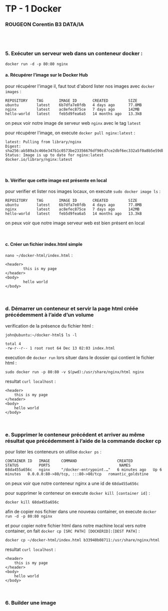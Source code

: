 # TP - 1 Docker
### ROUGEON Corentin B3 DATA/IA
<br>
<br>

### 5. Exécuter un serveur web dans un conteneur docker :

`docker run -d -p 80:80 nginx`

#### a. Récupérer l’image sur le Docker Hub

pour récupérer l'image il, faut tout d'abord lister nos images avec 
`docker images` :

    REPOSITORY    TAG       IMAGE ID       CREATED         SIZE
    ubuntu        latest    6b7dfa7e8fdb   4 days ago      77.8MB
    nginx         latest    ac8efec875ce   7 days ago      142MB
    hello-world   latest    feb5d9fea6a5   14 months ago   13.3kB

on peux voir notre image de serveur web `nginx` avec le tag `latest`

pour récupérer l'image, on execute
`docker pull nginx:latest` :

    latest: Pulling from library/nginx
    Digest: sha256:ab589a3c466e347b1c0573be23356676df90cd7ce2dbf6ec332a5f0a8b5e59db
    Status: Image is up to date for nginx:latest
    docker.io/library/nginx:latest


<br>

#### b. Vérifier que cette image est présente en local

pour verifier et lister nos images locaux, on execute 
`sudo docker image ls` :

    REPOSITORY    TAG       IMAGE ID       CREATED         SIZE
    ubuntu        latest    6b7dfa7e8fdb   4 days ago      77.8MB
    nginx         latest    ac8efec875ce   7 days ago      142MB
    hello-world   latest    feb5d9fea6a5   14 months ago   13.3kB

on peux voir que notre image serveur web est bien présent en local

<br>

#### c. Créer un fichier index.html simple

`nano ~/docker-html/index.html` :

    <header>
            this is my page
    </header>
    <body>
            hello world
    </body>

<br>

### d. Démarrer un conteneur et servir la page html créée précédemment à l’aide d’un volume

verification de la présence du fichier html :

`john@ubuntu:~/docker-html$ ls -l`

    total 4
    -rw-r--r-- 1 root root 64 Dec 13 02:03 index.html

execution de `docker run` lors situer dans le dossier qui contient le fichier
html :

`sudo docker run -p 80:80 -v $(pwd):/usr/share/nginx/html nginx`

resultat `curl localhost` :

    <header>
        this is my page
    </header>
    <body>
	    hello world
    </body>




<br>

### e. Supprimer le conteneur précédent et arriver au même résultat que précédemment à l’aide de la commande docker cp

pour lister les conteneurs on utilise `docker ps` :

    CONTAINER ID   IMAGE     COMMAND                  CREATED         STATUS         PORTS                               NAMES
    68da455a656c   nginx     "/docker-entrypoint.…"   6 minutes ago   Up 6 minutes   0.0.0.0:80->80/tcp, :::80->80/tcp   romantic_goldstine

on peux voir que notre conteneur nginx a une id de `68da455a656c`

pour supprimer le conteneur on execute `docker kill [container id]` :

`docker kill 68da455a656c`

afin de copier nos fichier dans une nouveau container, on execute `docker run -d -p 80:80 nginx`

et pour copier notre fichier html dans notre machine local
vers notre container, on fait `docker cp [SRC PATH] [DOCKERID]:[DEST PATH]` :

`docker cp ~/docker-html/index.html b33940b08711:/usr/share/nginx/html`

resultat `curl localhost` :

    <header>
        this is my page
    </header>
    <body>
	    hello world
    </body>

<br>

### 6. Builder une image

